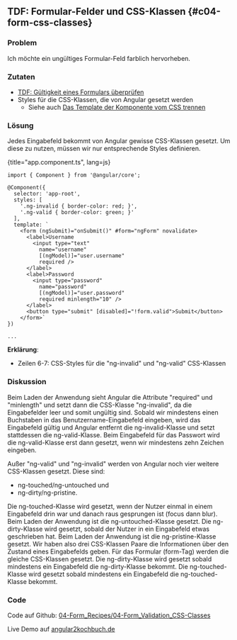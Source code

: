 ## TDF: Formular-Felder und CSS-Klassen {#c04-form-css-classes}

### Problem

Ich möchte ein ungültiges Formular-Feld farblich hervorheben.

### Zutaten
* [TDF: Gültigkeit eines Formulars überprüfen](#c04-form-validation)
* Styles für die CSS-Klassen, die von Angular gesetzt werden
  * Siehe auch [Das Template der Komponente vom CSS trennen](#c07-styles)

### Lösung

Jedes Eingabefeld bekommt von Angular gewisse CSS-Klassen gesetzt.
Um diese zu nutzen, müssen wir nur entsprechende Styles definieren.

{title="app.component.ts", lang=js}
```
import { Component } from '@angular/core';

@Component({
  selector: 'app-root',
  styles: [
    '.ng-invalid { border-color: red; }',
    '.ng-valid { border-color: green; }'
  ],
  template: `
    <form (ngSubmit)="onSubmit()" #form="ngForm" novalidate>
      <label>Username
        <input type="text"
          name="username"
          [(ngModel)]="user.username"
          required />
      </label>
      <label>Password
        <input type="password"
          name="password"
          [(ngModel)]="user.password"
          required minlength="10" />
      </label>
      <button type="submit" [disabled]="!form.valid">Submit</button>
    </form>`
})

...
```

__Erklärung__:

* Zeilen 6-7: CSS-Styles für die "ng-invalid" und "ng-valid" CSS-Klassen

### Diskussion

Beim Laden der Anwendung sieht Angular die Attribute "required" und "minlength" und setzt dann die CSS-Klasse "ng-invalid", da die Eingabefelder leer und somit ungültig sind.
Sobald wir mindestens einen Buchstaben in das Benutzername-Eingabefeld eingeben, wird das Eingabefeld gültig und Angular entfernt die ng-invalid-Klasse und setzt stattdessen die ng-valid-Klasse.
Beim Eingabefeld für das Passwort wird die ng-valid-Klasse erst dann gesetzt, wenn wir mindestens zehn Zeichen eingeben.

Außer "ng-valid" und "ng-invalid" werden von Angular noch vier weitere CSS-Klassen gesetzt.
Diese sind:

* ng-touched/ng-untouched und
* ng-dirty/ng-pristine.

Die ng-touched-Klasse wird gesetzt, wenn der Nutzer einmal in einem Eingabefeld drin war und danach raus gesprungen ist (focus dann blur).
Beim Laden der Anwendung ist die ng-untouched-Klasse gesetzt.
Die ng-dirty-Klasse wird gesetzt, sobald der Nutzer in ein Eingabefeld etwas geschrieben hat.
Beim Laden der Anwendung ist die ng-pristine-Klasse gesetzt.
Wir haben also drei CSS-Klassen Paare die Informationen über den Zustand eines Eingabefelds geben.
Für das Formular (form-Tag) werden die gleiche CSS-Klassen gesetzt.
Die ng-dirty-Klasse wird gesetzt sobald mindestens ein Eingabefeld die ng-dirty-Klasse bekommt.
Die ng-touched-Klasse wird gesetzt sobald mindestens ein Eingabefeld die ng-touched-Klasse bekommt.

### Code

Code auf Github: [04-Form\_Recipes/04-Form\_Validation\_CSS-Classes](https://github.com/jsperts/angular2_kochbuch_code/tree/master/04-Form_Recipes/04-Form_Validation_CSS-Classes)

Live Demo auf [angular2kochbuch.de](http://angular2kochbuch.de/examples/code/04-Form_Recipes/04-Form_Validation_CSS-Classes/index.html)


